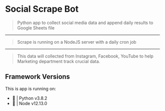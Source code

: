 # Social Scrape Bot

> Python app to collect social media data and append daily results to Google Sheets file
---
> Scrape is running on a NodeJS server with a daily cron job
---
> This data will collected from Instagram, Facebook, YouTube to help Marketing department track crucial data.

## Framework Versions
This is app is running on:
- :snake: | Python v3.8.2
- :green_book: | Node v12.13.0
